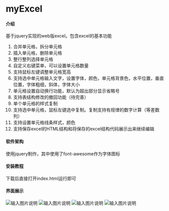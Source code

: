 # myExcel

#### 介绍
基于jquery实现的web版excel。包含excel的基本功能
1. 合并单元格，拆分单元格
2. 插入单元格，删除单元格
3. 整行整列选择单元格
4. 自定义右键菜单，可以设置单元格数量
5. 支持鼠标左键调整单元格宽高
6. 支持选中单元格输入文字，设置字体，颜色，单元格背景色，水平位置，垂直位置，字体粗细，斜体，字体大小
7. 单元格设置自动换行功能，默认为超出部分显示省略号
8. 支持表结构修改的撤回功能（待完善）
9. 单个单元格的样式复制
10. 支持选中单元格，鼠标左键选中复制。复制支持有规律的数字计算（等差数列）
11. 支持设置单元格线条样式，颜色
12. 支持保存excel的HTML结构和将保存的excel结构代码展示出来继续编辑

#### 软件架构
使用jquery制作，其中使用了font-awesome作为字体图标


#### 安装教程

下载后直接打开index.html运行即可

#### 界面展示

![输入图片说明](https://gitee.com/uploads/images/2019/0406/145438_38e53dca_1325113.png "微信截图_20190406134820.png")
![输入图片说明](https://gitee.com/uploads/images/2019/0406/145450_73e79354_1325113.png "微信截图_20190406134906.png")
![输入图片说明](https://gitee.com/uploads/images/2019/0406/145500_f34493d1_1325113.png "微信截图_20190406135024.png")
![输入图片说明](https://gitee.com/uploads/images/2019/0406/145509_c843888f_1325113.png "微信截图_20190406135056.png")